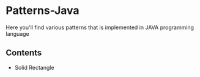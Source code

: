 # Patterns-Java
<p>Here you'll find various patterns that is implemented in JAVA programming language</p>

<h2>Contents</h2>
<ul>
  <li>Solid Rectangle</li>
  <img scr="SolidRectangle_preview.png">
</ul>
